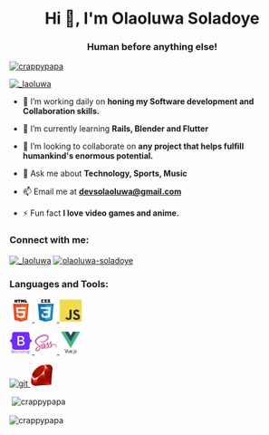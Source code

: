 <!--
**crappypapa/crappypapa** is a ✨ _special_ ✨ repository because its `README.md` (this file) appears on your GitHub profile.

Here are some ideas to get you started:

-->

<h1 align="center">Hi 👋, I'm Olaoluwa Soladoye</h1>
<h3 align="center">Human before anything else!</h3>

<p align="left"> <a href="https://github.com/ryo-ma/github-profile-trophy"><img src="https://github-profile-trophy.vercel.app/?username=crappypapa" alt="crappypapa" /></a> </p>

<p align="left"> <a href="https://twitter.com/_laoluwa" target="blank"><img src="https://img.shields.io/twitter/follow/_laoluwa?logo=twitter&style=for-the-badge" alt="_laoluwa" /></a> </p>

- 🔭 I’m working daily on **honing my Software development and Collaboration skills.**

- 🌱 I’m currently learning **Rails, Blender and Flutter**

- 👯 I’m looking to collaborate on **any project that helps fulfill humankind's enormous potential.**

- 💬 Ask me about **Technology, Sports, Music**

- 📫 Email me at **devsolaoluwa@gmail.com**

- ⚡ Fun fact **I love video games and anime.**
                
                
<h3 align="left">Connect with me:</h3>
<p align="left">
<a href="https://twitter.com/_laoluwa" target="blank"><img align="center" src="https://cdn.jsdelivr.net/npm/simple-icons@3.0.1/icons/twitter.svg" alt="_laoluwa" height="30" width="40" /></a>
<a href="https://linkedin.com/in/olaoluwa-soladoye" target="blank"><img align="center" src="https://cdn.jsdelivr.net/npm/simple-icons@3.0.1/icons/linkedin.svg" alt="olaoluwa-soladoye" height="30" width="40" /></a>
</p>

<h3 align="left">Languages and Tools:</h3>
<p align="left">
<a href="https://www.w3.org/html/" target="_blank"> <img src="https://raw.githubusercontent.com/devicons/devicon/master/icons/html5/html5-original-wordmark.svg" alt="html5" width="40" height="40"/> </a> 
<a href="https://www.w3schools.com/css/" target="_blank"> <img src="https://raw.githubusercontent.com/devicons/devicon/master/icons/css3/css3-original-wordmark.svg" alt="css3" width="40" height="40"/> </a> 
<a href="https://developer.mozilla.org/en-US/docs/Web/JavaScript" target="_blank"> <img src="https://raw.githubusercontent.com/devicons/devicon/master/icons/javascript/javascript-original.svg" alt="javascript" width="40" height="40"/> </a>

<a href="https://getbootstrap.com" target="_blank"> <img src="https://raw.githubusercontent.com/devicons/devicon/master/icons/bootstrap/bootstrap-plain-wordmark.svg" alt="bootstrap" width="40" height="40"/> </a>
<a href="https://sass-lang.com" target="_blank"> <img src="https://raw.githubusercontent.com/devicons/devicon/master/icons/sass/sass-original.svg" alt="sass" width="40" height="40"/> </a>
<a href="https://vuejs.org/" target="_blank"> <img src="https://raw.githubusercontent.com/devicons/devicon/master/icons/vuejs/vuejs-original-wordmark.svg" alt="vuejs" width="40" height="40"/> </a>

<a href="https://git-scm.com/" target="_blank"> <img src="https://www.vectorlogo.zone/logos/git-scm/git-scm-icon.svg" alt="git" width="40" height="40"/> </a>
<a href="https://www.ruby-lang.org/en/" target="_blank"> <img src="https://raw.githubusercontent.com/devicons/devicon/master/icons/ruby/ruby-original.svg" alt="ruby" width="40" height="40"/> </a>
</p>

<p>&nbsp;<img align="center" src="https://github-readme-stats.vercel.app/api?username=crappypapa&show_icons=true&locale=en" alt="crappypapa" /></p>

<p><img align="center" src="https://github-readme-streak-stats.herokuapp.com/?user=crappypapa&" alt="crappypapa" /></p>
